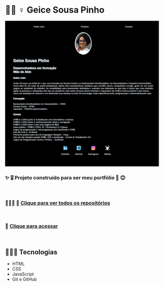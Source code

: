 
# 👩🏿 ♀️ Geice Sousa Pinho

![miniatura da página](./geice-sousa.github.io_meu-perfil_.png)

### ✨ 🎖️ Projeto construído para ser meu portfólio 🌺 😊

<br>

### 👩🏾‍💼 💼 [Clique para ver todos os repositórios](https://github.com/Geice-Sousa?tab=repositories)

<br>

### 🎯 [Clique para acessar](https://geice-sousa.github.io/meu-perfil/)

<br>

## 👩🏾‍💻 Tecnologias
- HTML
- CSS
- JavaScript
- Git e GitHub
